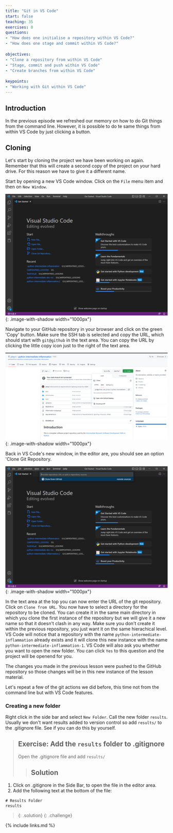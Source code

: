 ```yaml
---
title: "Git in VS Code"
start: false
teaching: 35
exercises: 0
questions:
- "How does one initialise a repository within VS Code?"
- "How does one stage and commit within VS Code?"

objectives:
- "Clone a repository from within VS Code"
- "Stage, commit and push within VS Code"
- "Create branches from within VS Code"

keypoints:
- "Working with Git within VS Code"
---
```


## Introduction
In the previous episode we refreshed our memory on how to do Git things from the command line. However, it is possible to do 
te same things from within VS Code by just clicking a button.

## Cloning
Let's start by cloning the project we have been working on again. Remember that this will create a second copy of the project 
on your hard drive. For this reason we have to give it a different name.

Start by opening a new VS Code window. Click on the `File` menu item and then on `New Window`.

![New VS Code window](../fig/vsc/21_new_window.png){: .image-with-shadow width="1000px"}

Navigate to your GitHub repository in your browser and click on the green 'Copy' button. Make sure the SSH tab is selected 
and copy the URL, which should start with `git@github` in the text area. You can copy the URL by clicking the little copy 
icon just to the right of the text area.

![Clone repository](../fig/vsc/clone_repository.png){: .image-with-shadow width="1000px"}

Back in VS Code's new window, in the editor are, you should see an option 'Clone Git Repository.

![Clone repository](../fig/vsc/22_clone_repository.png){: .image-with-shadow width="1000px"}

In the text area at the top you can now enter the URL of the git repository. Click on `Clone from URL`. You now have to select a 
directory for the repository to be cloned. You can create it in the same main directory in which you clone the first instance 
of the repository but we will give it a new name so that it doesn't clash in any way. Make sure you don't create it within the previous 
repository, you just want it on the same hierachical level. VS Code will notice that a repository with the name `python-intermediate-inflammation`
already exists and it will clone this new instance with the name `python-intermediate-inflammation-1`. VS Code will also ask you whether
you want to open the new folder. You can click `Yes` to this question and the project will be openend for you.

The changes you made in the previous lesson were pushed to the GitHub repository so those changes will be in this
new instance of the lesson material. 

Let's repeat a few of the git actions we did before, this time not from the command line but with VS Code features.

### Creating a new folder

Right click in the side bar and select `New Folder`. Call the new folder `results`. Usually we don't want results added to
version control so add `results/` to the .gitignore file. See if you can do this by yourself.

>## Exercise: Add the `results` folder to .gitignore
> Open the .gitignore file and add `results/`
>>## Solution
1. Click on .gitignore in the Side Bar, to open the file in the editor area.
2. Add the following text at the bottom of the file:
```
# Results Folder
results
```

>{: .solution}
{: .challenge}

{% include links.md %}
